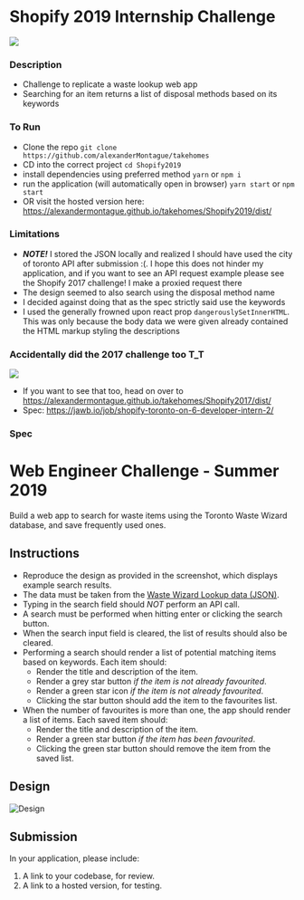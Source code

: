 # Shopify 2019 Internship Challenge
![](https://i.imgur.com/KbpB1qu.png)

### Description
- Challenge to replicate a waste lookup web app
- Searching for an item returns a list of disposal methods based on its keywords

### To Run
- Clone the repo `git clone https://github.com/alexanderMontague/takehomes`
- CD into the correct project `cd Shopify2019`
- install dependencies using preferred method `yarn` or `npm i`
- run the application (will automatically open in browser) `yarn start` or `npm start`
- OR visit the hosted version here: <https://alexandermontague.github.io/takehomes/Shopify2019/dist/>

### Limitations
- **_NOTE!_** I stored the JSON locally and realized I should have used the city of toronto API after submission :(. I hope this does not hinder my application, and if you want to see an API request example please see the Shopify 2017 challenge! I make a proxied request there
- The design seemed to also search using the disposal method name
- I decided against doing that as the spec strictly said use the keywords
- I used the generally frowned upon react prop `dangerouslySetInnerHTML`. This was only because the body data we were given already contained the HTML markup styling the descriptions

### Accidentally did the 2017 challenge too T_T
![](https://i.imgur.com/eraH7Xj.png)
- If you want to see that too, head on over to https://alexandermontague.github.io/takehomes/Shopify2017/dist/
- Spec: https://jawb.io/job/shopify-toronto-on-6-developer-intern-2/


### Spec
# Web Engineer Challenge - Summer 2019

Build a web app to search for waste items using the Toronto Waste Wizard database, and save frequently used ones.

## Instructions
- Reproduce the design as provided in the screenshot, which displays example search results.
- The data must be taken from the [Waste Wizard Lookup data (JSON)](https://www.toronto.ca/city-government/data-research-maps/open-data/open-data-catalogue/#5ed40494-a290-7807-d5da-09ab6a56fca2).
- Typing in the search field should *NOT* perform an API call.
- A search must be performed when hitting enter or clicking the search button.
- When the search input field is cleared, the list of results should also be cleared. 
- Performing a search should render a list of potential matching items based on keywords. Each item should:
   - Render the title and description of the item.
   - Render a grey star button *if the item is not already favourited*.
   - Render a green star icon *if the item is not already favourited*.
   - Clicking the star button should add the item to the favourites list.
- When the number of favourites is more than one, the app should render a list of items. Each saved item should:
   - Render the title and description of the item.
   - Render a green star button *if the item has been favourited*.
   - Clicking the green star button should remove the item from the saved list.

## Design

![Design](http://cdn.shopify.com/static/web-eng-challenge-summer-2019/design.png)

## Submission

In your application, please include: 

1. A link to your codebase, for review.
2. A link to a hosted version, for testing.
